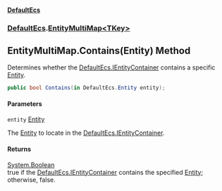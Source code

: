 #### [DefaultEcs](DefaultEcs.md 'DefaultEcs')
### [DefaultEcs](DefaultEcs.md#DefaultEcs 'DefaultEcs').[EntityMultiMap&lt;TKey&gt;](EntityMultiMap_TKey_.md 'DefaultEcs.EntityMultiMap<TKey>')

## EntityMultiMap<TKey>.Contains(Entity) Method

Determines whether the [DefaultEcs.IEntityContainer](https://docs.microsoft.com/en-us/dotnet/api/DefaultEcs.IEntityContainer 'DefaultEcs.IEntityContainer') contains a specific [Entity](Entity.md 'DefaultEcs.Entity').

```csharp
public bool Contains(in DefaultEcs.Entity entity);
```
#### Parameters

<a name='DefaultEcs.EntityMultiMap_TKey_.Contains(DefaultEcs.Entity).entity'></a>

`entity` [Entity](Entity.md 'DefaultEcs.Entity')

The [Entity](Entity.md 'DefaultEcs.Entity') to locate in the [DefaultEcs.IEntityContainer](https://docs.microsoft.com/en-us/dotnet/api/DefaultEcs.IEntityContainer 'DefaultEcs.IEntityContainer').

#### Returns
[System.Boolean](https://docs.microsoft.com/en-us/dotnet/api/System.Boolean 'System.Boolean')  
true if the [DefaultEcs.IEntityContainer](https://docs.microsoft.com/en-us/dotnet/api/DefaultEcs.IEntityContainer 'DefaultEcs.IEntityContainer') contains the specified [Entity](Entity.md 'DefaultEcs.Entity'); otherwise, false.